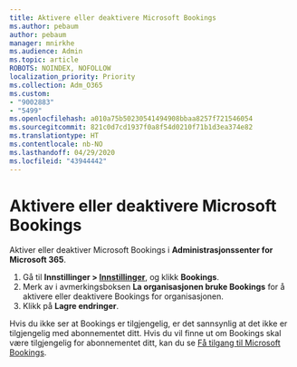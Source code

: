 ```yaml
---
title: Aktivere eller deaktivere Microsoft Bookings
ms.author: pebaum
author: pebaum
manager: mnirkhe
ms.audience: Admin
ms.topic: article
ROBOTS: NOINDEX, NOFOLLOW
localization_priority: Priority
ms.collection: Adm_O365
ms.custom:
- "9002883"
- "5499"
ms.openlocfilehash: a010a75b50230541494908bbaa8257f721546054
ms.sourcegitcommit: 821c0d7cd1937f0a8f54d0210f71b1d3ea374e82
ms.translationtype: HT
ms.contentlocale: nb-NO
ms.lasthandoff: 04/29/2020
ms.locfileid: "43944442"
---
```

# <a name="enable-or-disable-microsoft-bookings"></a>Aktivere eller deaktivere Microsoft Bookings

Aktiver eller deaktiver Microsoft Bookings i **Administrasjonssenter for Microsoft 365**.

1. Gå til **Innstillinger > [Innstillinger](https://admin.microsoft.com/Adminportal/Home?source=applauncher#/Settings/Services)**, og klikk **Bookings**.
2. Merk av i avmerkingsboksen **La organisasjonen bruke Bookings** for å aktivere eller deaktivere Bookings for organisasjonen.
3. Klikk på **Lagre endringer**.

Hvis du ikke ser at Bookings er tilgjengelig, er det sannsynlig at det ikke er tilgjengelig med abonnementet ditt. Hvis du vil finne ut om Bookings skal være tilgjengelig for abonnementet ditt, kan du se [Få tilgang til Microsoft Bookings](https://support.microsoft.com/nb-NO/office/get-access-to-microsoft-bookings-5382dc07-aaa5-45c9-8767-502333b214ce).
